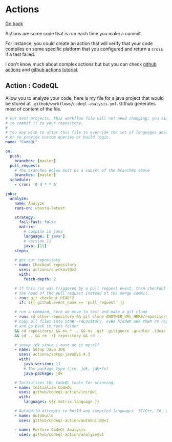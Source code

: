 # Actions

[Go back](..)

Actions are some code that is run each
time you make a commit.

For instance, you could create an action
that will verify that your code compiles on
some specific platform that you configured
and return a ``cross`` if a test failed.

I don't know much about complex actions but
but you can check
[github actions](https://github.com/features/actions)
and [github actions tutorial](https://docs.github.com/en/actions/quickstart).

## Action : CodeQL

Allow you to analyze your code, here is my file
for a java project that would be stored at ``.github/workflows/codeql-analysis.yml``.
Github generates most of content of the file.

```yaml
# For most projects, this workflow file will not need changing; you simply need
# to commit it to your repository.
#
# You may wish to alter this file to override the set of languages analyzed,
# or to provide custom queries or build logic.
name: "CodeQL"

on:
  push:
    branches: [master]
  pull_request:
    # The branches below must be a subset of the branches above
    branches: [master]
  schedule:
    - cron: '0 4 * * 5'

jobs:
  analyze:
    name: Analyze
    runs-on: ubuntu-latest

    strategy:
      fail-fast: false
      matrix:
        # compile in java
        language: ['java']
        # version 11
        java: [11]
    steps:
    
    # get our repository
    - name: Checkout repository
      uses: actions/checkout@v2
      with:
        fetch-depth: 2

    # If this run was triggered by a pull request event, then checkout
    # the head of the pull request instead of the merge commit.
    - run: git checkout HEAD^2
      if: ${{ github.event_name == 'pull_request' }}

    # run a command, here we move to test and make a git clone
    - run: cd other-repository && git clone ANOTHER_URL_HERE/repository.git
    # copy all files into other-repository, even hidden one then rm repository
    # and go back to root folder
    && cd repository/ && mv * .. && mv .git .gitignore .gradle/ .idea/ .. 
    && cd .. && rm -rf repository && cd ..

    # setup jdk since i must do it myself
    - name: Setup Java JDK
      uses: actions/setup-java@v1.4.3
      with:
        java-version: 11
        # The package type (jre, jdk, jdk+fx)
        java-package: jdk   

    # Initializes the CodeQL tools for scanning.
    - name: Initialize CodeQL
      uses: github/codeql-action/init@v1
      with:
        languages: ${{ matrix.language }}

    # Autobuild attempts to build any compiled languages  (C/C++, C#, or Java).
    - name: Autobuild
      uses: github/codeql-action/autobuild@v1

    - name: Perform CodeQL Analysis
      uses: github/codeql-action/analyze@v1
```